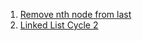 1. [Remove nth node from last](https://leetcode.com/problems/remove-nth-node-from-end-of-list/submissions/)
2. [Linked List Cycle 2](https://leetcode.com/problems/linked-list-cycle-ii/submissions/)
